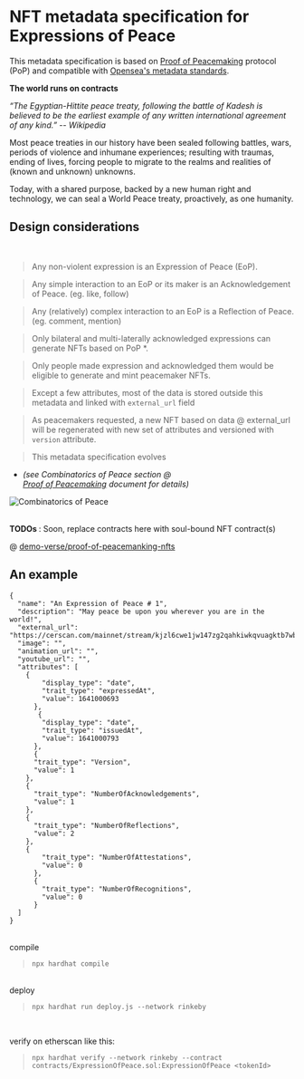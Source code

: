 # NFT metadata specification for Expressions of Peace

This metadata specification is based on [Proof of Peacemaking](https://docs.google.com/document/d/1SxvZ5bGT0kCCuJJSDB9OrpPJ7hPvSFcBf0GahPlKjK8/edit?usp=sharing) protocol (PoP) and compatible with [Opensea's metadata standards](https://docs.opensea.io/docs/metadata-standards).

<strong>The world runs on contracts</strong>

<i>“The Egyptian-Hittite peace treaty, following the battle of Kadesh is believed to be the earliest example of any written international agreement of any kind.”
-- Wikipedia </i>

Most peace treaties in our history have been sealed following battles, wars, periods of violence and inhumane experiences; resulting with traumas, ending of lives, forcing people to migrate to the realms and realities of (known and unknown) unknowns.

Today, with a shared purpose, backed by a new human right and technology, we can seal a World Peace treaty, proactively, as one humanity.

## Design considerations

<br>

> Any non-violent expression is an Expression of Peace (EoP).

> Any simple interaction to an EoP or its maker is an Acknowledgement of Peace.
> (eg. like, follow)

> Any (relatively) complex interaction to an EoP is a Reflection of Peace. (eg. comment, mention)

> Only bilateral and multi-laterally acknowledged expressions can generate NFTs based on PoP \*.

> Only people made expression and acknowledged them would be eligible to generate and mint peacemaker NFTs.

> Except a few attributes, most of the data is stored outside this metadata and linked with `external_url` field

> As peacemakers requested, a new NFT based on data @ external_url will be regenerated with new set of attributes and versioned with `version` attribute.

> This metadata specification evolves

- <i> (see Combinatorics of Peace section @  
  [Proof of Peacemaking](https://docs.google.com/document/d/1SxvZ5bGT0kCCuJJSDB9OrpPJ7hPvSFcBf0GahPlKjK8/edit?usp=sharing)
  document for details)</i>

![Combinatorics of Peace](https://i.imgur.com/QSqGJMW.png)

<br>
<strong>TODOs </strong>:
Soon, replace contracts here with soul-bound NFT contract(s)

@ [demo-verse/proof-of-peacemanking-nfts](https://github.com/demo-verse/proof-of-peacemaking-nfts)

## An example

```
{
  "name": "An Expression of Peace # 1",
  "description": "May peace be upon you wherever you are in the world!",
  "external_url": "https://cerscan.com/mainnet/stream/kjzl6cwe1jw147zg2qahkiwkqvuagktb7wbwyjqxqsjzupy3nbx9drfbu3j3k0p",
  "image": "",
  "animation_url": "",
  "youtube_url": "",
  "attributes": [
    {
        "display_type": "date",
        "trait_type": "expressedAt",
        "value": 1641000693
      },
       {
        "display_type": "date",
        "trait_type": "issuedAt",
        "value": 1641000793
      },
      {
      "trait_type": "Version",
      "value": 1
    },
    {
      "trait_type": "NumberOfAcknowledgements",
      "value": 1
    },
    {
      "trait_type": "NumberOfReflections",
      "value": 2
    },
    {
        "trait_type": "NumberOfAttestations",
        "value": 0
      },
      {
        "trait_type": "NumberOfRecognitions",
        "value": 0
      }
  ]
}
```

<br>compile

> `npx hardhat compile`

<br>deploy

> `npx hardhat run deploy.js --network rinkeby`

<br>

verify on etherscan like this:

> `npx hardhat verify --network rinkeby --contract contracts/ExpressionOfPeace.sol:ExpressionOfPeace <tokenId>`
